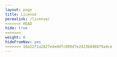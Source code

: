 ```yaml
---
layout: page
title: License
permalink: /license/
<<<<<<< HEAD
hide: true
=======
weight: 8
hideFromNav: yes
>>>>>>> 16a22f1a2827e4eddfc089d7e2423b046879a4ce
---
```

